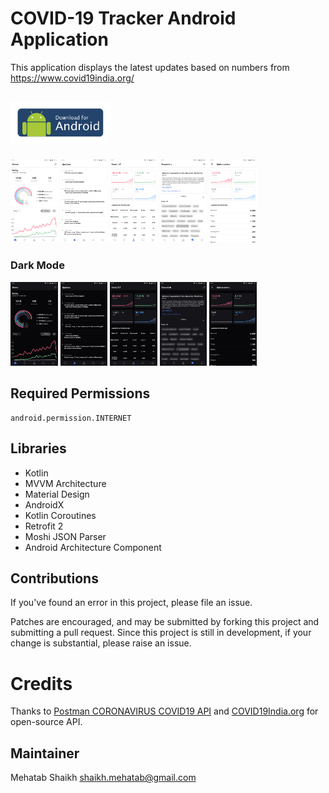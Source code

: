 # COVID-19 Tracker Android Application
This application displays the latest updates based on numbers from https://www.covid19india.org/

## <a href="https://github.com/Mehatab/covid-19/releases/download/v1.5.6/app-release.apk"><img src="screenshots/download_apk.png" width="32%" /></a>

<img src="screenshots/light_screenshot_1.png" width="15%" /> <img src="screenshots/light_screenshot_2.png" width="15%" /> <img src="screenshots/light_screenshot_3.png" width="15%" /> <img src="screenshots/light_screenshot_4.png" width="15%" /> <img src="screenshots/light_screenshot_5.png" width="15%" />

### Dark Mode
<img src="screenshots/screenshot_1.png" width="15%" /> <img src="screenshots/screenshot_2.png" width="15%" />  <img src="screenshots/screenshot_3.png" width="15%" /> <img src="screenshots/screenshot_4.png" width="15%" /> <img src="screenshots/screenshot_5.png" width="15%" />

## Required Permissions
    android.permission.INTERNET

## Libraries
- Kotlin
- MVVM Architecture
- Material Design
- AndroidX
- Kotlin Coroutines
- Retrofit 2
- Moshi JSON Parser 
- Android Architecture Component

## Contributions

If you've found an error in this project, please file an issue.

Patches are encouraged, and may be submitted by forking this project and
submitting a pull request. Since this project is still in development,
if your change is substantial, please raise an issue.


# Credits
Thanks to [Postman CORONAVIRUS COVID19 API](https://documenter.getpostman.com/view/10808728/SzS8rjbc?version=latest) and [COVID19India.org](https://github.com/covid19india/api) for open-source API.

## Maintainer
Mehatab Shaikh <shaikh.mehatab@gmail.com>
